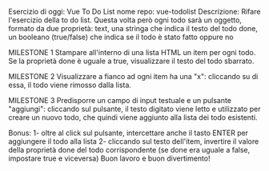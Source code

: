 Esercizio di oggi: Vue To Do List
nome repo: vue-todolist
Descrizione: Rifare l'esercizio della to do list. Questa volta però ogni todo sarà un oggetto, formato da due proprietà:
text, una stringa che indica il testo del todo
done, un booleano (true/false) che indica se il todo è stato fatto oppure no

MILESTONE 1 Stampare all'interno di una lista HTML un item per ogni todo. Se la proprietà done è uguale a true, visualizzare il testo del todo sbarrato.

MILESTONE 2 Visualizzare a fianco ad ogni item ha una "x": cliccando su di essa, il todo viene rimosso dalla lista.

MILESTONE 3 Predisporre un campo di input testuale e un pulsante "aggiungi": cliccando sul pulsante, il testo digitato viene letto e utilizzato per creare un nuovo todo, che quindi viene aggiunto alla lista dei todo esistenti.

Bonus: 1- oltre al click sul pulsante, intercettare anche il tasto ENTER per aggiungere il todo alla lista 2- cliccando sul testo dell'item, invertire il valore della proprietà done del todo corrispondente (se done era uguale a false, impostare true e viceversa)
Buon lavoro e buon divertimento!